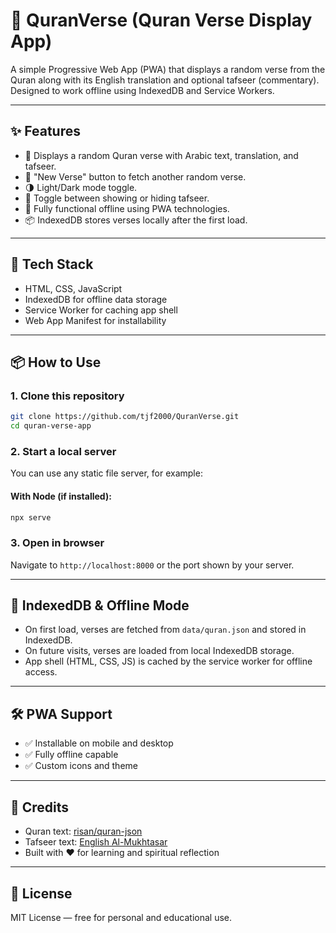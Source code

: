 # 📖 QuranVerse (Quran Verse Display App)

A simple Progressive Web App (PWA) that displays a random verse from the Quran along with its English translation and optional tafseer (commentary). Designed to work offline using IndexedDB and Service Workers.

---

## ✨ Features

- 📜 Displays a random Quran verse with Arabic text, translation, and tafseer.
- 🔁 "New Verse" button to fetch another random verse.
- 🌗 Light/Dark mode toggle.
- 📖 Toggle between showing or hiding tafseer.
- 📴 Fully functional offline using PWA technologies.
- 📦 IndexedDB stores verses locally after the first load.

---

## 🚀 Tech Stack

- HTML, CSS, JavaScript
- IndexedDB for offline data storage
- Service Worker for caching app shell
- Web App Manifest for installability


---

## 📦 How to Use

### 1. Clone this repository
```bash
git clone https://github.com/tjf2000/QuranVerse.git
cd quran-verse-app
````

### 2. Start a local server

You can use any static file server, for example:

#### With Node (if installed):

```bash
npx serve
```

### 3. Open in browser

Navigate to `http://localhost:8000` or the port shown by your server.

---

## 💾 IndexedDB & Offline Mode

* On first load, verses are fetched from `data/quran.json` and stored in IndexedDB.
* On future visits, verses are loaded from local IndexedDB storage.
* App shell (HTML, CSS, JS) is cached by the service worker for offline access.

---

## 🛠️ PWA Support

* ✅ Installable on mobile and desktop
* ✅ Fully offline capable
* ✅ Custom icons and theme

---

## 📘 Credits

* Quran text: [risan/quran-json](https://github.com/risan/quran-json)
* Tafseer text: [English Al-Mukhtasar](https://qul.tarteel.ai/resources/tafsir/266)
* Built with ❤️ for learning and spiritual reflection

---

## 📄 License

MIT License — free for personal and educational use.
